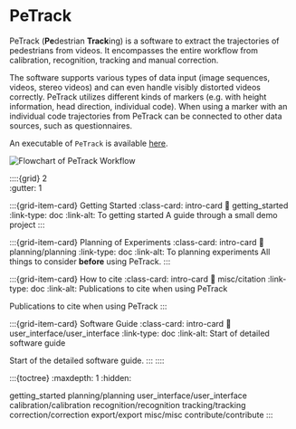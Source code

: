 # PeTrack

PeTrack (**Pe**destrian **Track**ing) is a software to extract the trajectories of pedestrians from videos. It encompasses the entire workflow from calibration, recognition, tracking and manual correction.

The software supports various types of data input (image sequences, videos, stereo videos) and can even handle visibly distorted videos correctly.
PeTrack utilizes different kinds of markers (e.g. with height information, head direction, individual code). When using a marker with an individual code trajectories from PeTrack can be connected to other data sources, such as questionnaires. 

An executable of `PeTrack` is available [here](https://go.fzj.de/petrack-download).

![Flowchart of PeTrack Workflow](/images/PeTrack-Flowchart.png)


::::{grid} 2  
:gutter: 1

:::{grid-item-card}  Getting Started
:class-card: intro-card
:link: getting_started
:link-type: doc
:link-alt: To getting started
A guide through a small demo project
:::

:::{grid-item-card}  Planning of Experiments
:class-card: intro-card
:link: planning/planning
:link-type: doc
:link-alt: To planning experiments
All things to consider **before** using PeTrack.
:::

:::{grid-item-card}  How to cite
:class-card: intro-card
:link: misc/citation
:link-type: doc
:link-alt: Publications to cite when using PeTrack

Publications to cite when using PeTrack
:::

:::{grid-item-card}  Software Guide
:class-card: intro-card
:link: user_interface/user_interface
:link-type: doc
:link-alt: Start of detailed software guide

Start of the detailed software guide.
:::
::::


:::{toctree}
:maxdepth: 1
:hidden:

getting_started
planning/planning
user_interface/user_interface
calibration/calibration
recognition/recognition
tracking/tracking
correction/correction
export/export
misc/misc
contribute/contribute
:::
